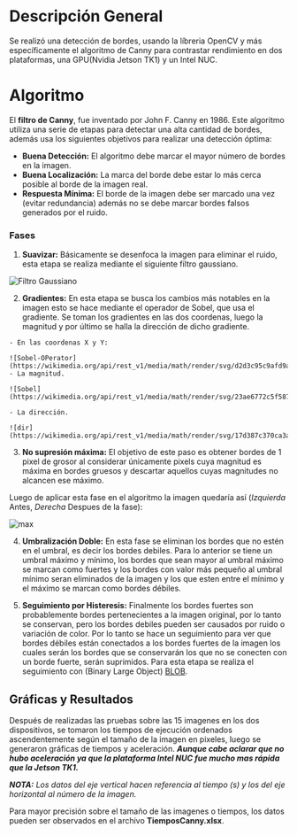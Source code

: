 # Descripción General
Se realizó una detección de bordes, usando la líbreria OpenCV y más específicamente el algoritmo de Canny para contrastar rendimiento en dos plataformas, una GPU(Nvidia Jetson TK1) y un Intel NUC.

# Algoritmo
El **filtro de Canny**, fue inventado por John F. Canny en 1986. Este algoritmo utiliza una serie de etapas para detectar una alta cantidad de bordes, además usa los siguientes objetivos para realizar una detección óptima:

  - **Buena Detección:** El algoritmo debe marcar el mayor número de bordes en la imagen.
  - **Buena Localización:** La marca del borde debe estar lo más cerca posible al borde de la imagen real.
  - **Respuesta Mínima:** El borde de la imagen debe ser marcado una vez (evitar redundancia) además no se debe marcar bordes falsos generados por el ruido.

### Fases
  1. **Suavizar:** Básicamente se desenfoca la imagen para eliminar el ruido, esta etapa se realiza mediante el siguiente filtro gaussiano.

  ![Filtro Gaussiano](https://upload.wikimedia.org/math/a/6/3/a63d6900a46d84bb24942ab0123f3791.png)  

  2. **Gradientes:** En esta etapa se busca los cambios más notables en la imagen esto se hace mediante el operador de Sobel, que usa el gradiente. Se toman los gradientes en las dos coordenas, luego la magnitud y por último se halla la dirección de dicho gradiente.

    - En las coordenas X y Y:

    ![Sobel-OPerator](https://wikimedia.org/api/rest_v1/media/math/render/svg/d2d3c95c9afd9aca9343a0bef60123ff94263f5f)
    - La magnitud.

    ![Sobel](https://wikimedia.org/api/rest_v1/media/math/render/svg/23ae6772c5f58751fc6014b71d6adafb30a31c79)

    - La dirección.

    ![dir](https://wikimedia.org/api/rest_v1/media/math/render/svg/17d387c370ca3a77740f6e6c889d286e586a640e)

  3. **No supresión máxima:** El objetivo de este paso es obtener bordes de 1 pixel de grosor al considerar únicamente pixels cuya magnitud es máxima en bordes gruesos y descartar aquellos cuyas magnitudes no alcancen ese máximo.

  Luego de aplicar esta fase en el algoritmo la imagen quedaría así (_Izquierda_ Antes, _Derecha_ Despues de la fase):

  ![max](https://sites.google.com/site/graficacion22012/_/rsrc/1354505101511/ubaldino/algoritmo-de-canny/image3948.png?height=200&width=400)

  4. **Umbralización Doble:** En esta fase se eliminan los bordes que no estén en el umbral, es decir los bordes debiles. Para lo anterior se tiene un umbral máximo y mínimo, los bordes que sean mayor al umbral máximo se marcan como fuertes y los bordes con valor más pequeño al umbral mínimo seran eliminados de la imagen y los que esten entre el mínimo y el máximo se marcan como bordes débiles.

  5. **Seguimiento por Histeresis:** Finalmente los bordes fuertes son probablemente bordes pertenecientes a la imagen original, por lo tanto se conservan, pero los bordes debiles pueden ser causados por ruido o variación de color. Por lo tanto se hace un seguimiento para ver que bordes débiles están conectados a los bordes fuertes de la imagen los cuales serán los bordes que se conservarán los que no se conecten con un borde fuerte, serán suprimidos. Para esta etapa se realiza el seguimiento con (Binary Large Object) [BLOB](https://es.wikipedia.org/wiki/Binary_large_object).

## Gráficas y Resultados

  Después de realizadas las pruebas sobre las 15 imagenes en los dos dispositivos, se tomaron los tiempos de ejecución ordenados ascendentemente según el tamaño de la imagen en pixeles, luego se generaron gráficas de tiempos y aceleración. _**Aunque cabe aclarar que no hubo aceleración ya que la plataforma Intel NUC fue mucho mas rápida que la Jetson TK1.**_

  _**NOTA:**_ _Los datos del eje vertical hacen referencia al tiempo (s) y los del eje horizontal al número de la imagen._


  Para mayor precisión sobre el tamaño de las imagenes o tiempos, los datos pueden ser observados en el archivo **TiemposCanny.xlsx**.
